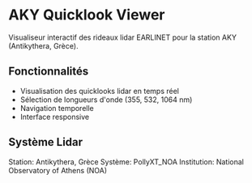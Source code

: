 # AKY Quicklook Viewer

Visualiseur interactif des rideaux lidar EARLINET pour la station AKY (Antikythera, Grèce).

## Fonctionnalités
- Visualisation des quicklooks lidar en temps réel
- Sélection de longueurs d'onde (355, 532, 1064 nm)
- Navigation temporelle
- Interface responsive

## Système Lidar
Station: Antikythera, Grèce
Système: PollyXT_NOA
Institution: National Observatory of Athens (NOA)
